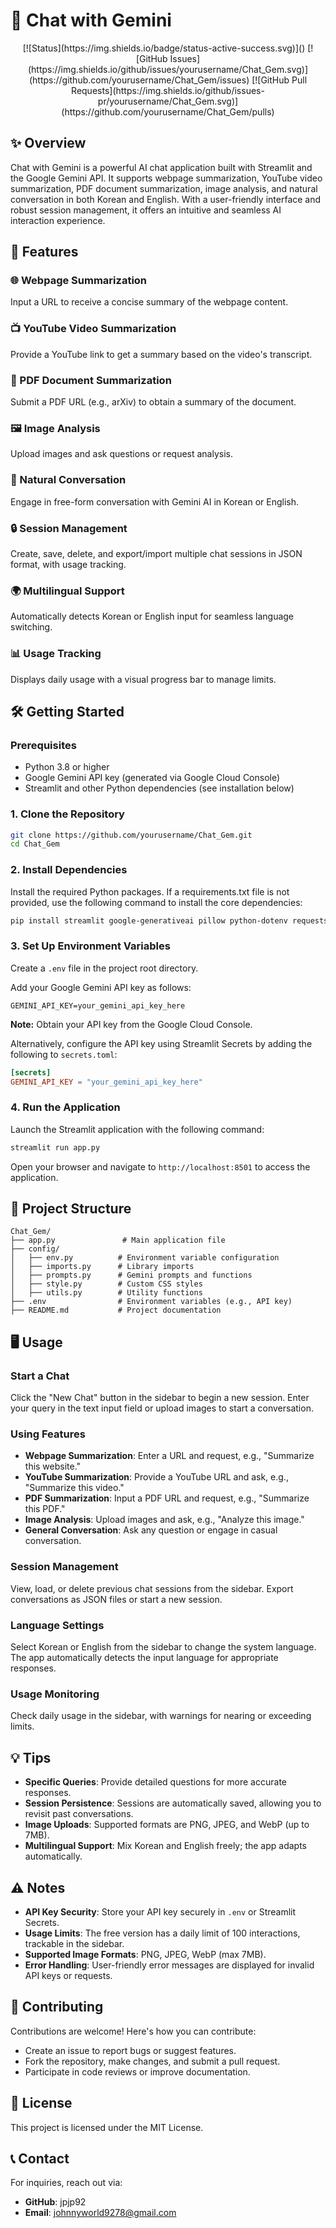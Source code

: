 # 🤖 Chat with Gemini

<div align="center">
[![Status](https://img.shields.io/badge/status-active-success.svg)]()
[![GitHub Issues](https://img.shields.io/github/issues/yourusername/Chat_Gem.svg)](https://github.com/yourusername/Chat_Gem/issues)
[![GitHub Pull Requests](https://img.shields.io/github/issues-pr/yourusername/Chat_Gem.svg)](https://github.com/yourusername/Chat_Gem/pulls)
</div>

## ✨ Overview

Chat with Gemini is a powerful AI chat application built with Streamlit and the Google Gemini API. It supports webpage summarization, YouTube video summarization, PDF document summarization, image analysis, and natural conversation in both Korean and English. With a user-friendly interface and robust session management, it offers an intuitive and seamless AI interaction experience.

## 🚀 Features

### 🌐 Webpage Summarization
Input a URL to receive a concise summary of the webpage content.

### 📺 YouTube Video Summarization
Provide a YouTube link to get a summary based on the video's transcript.

### 📄 PDF Document Summarization
Submit a PDF URL (e.g., arXiv) to obtain a summary of the document.

### 🖼️ Image Analysis
Upload images and ask questions or request analysis.

### 💬 Natural Conversation
Engage in free-form conversation with Gemini AI in Korean or English.

### 🔒 Session Management
Create, save, delete, and export/import multiple chat sessions in JSON format, with usage tracking.

### 🌍 Multilingual Support
Automatically detects Korean or English input for seamless language switching.

### 📊 Usage Tracking
Displays daily usage with a visual progress bar to manage limits.

## 🛠️ Getting Started

### Prerequisites

- Python 3.8 or higher
- Google Gemini API key (generated via Google Cloud Console)
- Streamlit and other Python dependencies (see installation below)

### 1. Clone the Repository

```bash
git clone https://github.com/yourusername/Chat_Gem.git
cd Chat_Gem
```

### 2. Install Dependencies

Install the required Python packages. If a requirements.txt file is not provided, use the following command to install the core dependencies:

```bash
pip install streamlit google-generativeai pillow python-dotenv requests
```

### 3. Set Up Environment Variables

Create a `.env` file in the project root directory.

Add your Google Gemini API key as follows:

```env
GEMINI_API_KEY=your_gemini_api_key_here
```

**Note:** Obtain your API key from the Google Cloud Console.

Alternatively, configure the API key using Streamlit Secrets by adding the following to `secrets.toml`:

```toml
[secrets]
GEMINI_API_KEY = "your_gemini_api_key_here"
```

### 4. Run the Application

Launch the Streamlit application with the following command:

```bash
streamlit run app.py
```

Open your browser and navigate to `http://localhost:8501` to access the application.

## 📂 Project Structure

```
Chat_Gem/
├── app.py               # Main application file
├── config/
│   ├── env.py          # Environment variable configuration
│   ├── imports.py      # Library imports
│   ├── prompts.py      # Gemini prompts and functions
│   ├── style.py        # Custom CSS styles
│   ├── utils.py        # Utility functions
├── .env                # Environment variables (e.g., API key)
├── README.md           # Project documentation
```

## 🖥️ Usage

### Start a Chat
Click the "New Chat" button in the sidebar to begin a new session.
Enter your query in the text input field or upload images to start a conversation.

### Using Features

- **Webpage Summarization**: Enter a URL and request, e.g., "Summarize this website."
- **YouTube Summarization**: Provide a YouTube URL and ask, e.g., "Summarize this video."
- **PDF Summarization**: Input a PDF URL and request, e.g., "Summarize this PDF."
- **Image Analysis**: Upload images and ask, e.g., "Analyze this image."
- **General Conversation**: Ask any question or engage in casual conversation.

### Session Management
View, load, or delete previous chat sessions from the sidebar.
Export conversations as JSON files or start a new session.

### Language Settings
Select Korean or English from the sidebar to change the system language.
The app automatically detects the input language for appropriate responses.

### Usage Monitoring
Check daily usage in the sidebar, with warnings for nearing or exceeding limits.

## 💡 Tips

- **Specific Queries**: Provide detailed questions for more accurate responses.
- **Session Persistence**: Sessions are automatically saved, allowing you to revisit past conversations.
- **Image Uploads**: Supported formats are PNG, JPEG, and WebP (up to 7MB).
- **Multilingual Support**: Mix Korean and English freely; the app adapts automatically.

## ⚠️ Notes

- **API Key Security**: Store your API key securely in `.env` or Streamlit Secrets.
- **Usage Limits**: The free version has a daily limit of 100 interactions, trackable in the sidebar.
- **Supported Image Formats**: PNG, JPEG, WebP (max 7MB).
- **Error Handling**: User-friendly error messages are displayed for invalid API keys or requests.

## 🤝 Contributing

Contributions are welcome! Here's how you can contribute:

- Create an issue to report bugs or suggest features.
- Fork the repository, make changes, and submit a pull request.
- Participate in code reviews or improve documentation.

## 📜 License

This project is licensed under the MIT License.

## 📞 Contact

For inquiries, reach out via:

- **GitHub**: jpjp92
- **Email**: johnnyworld9278@gmail.com